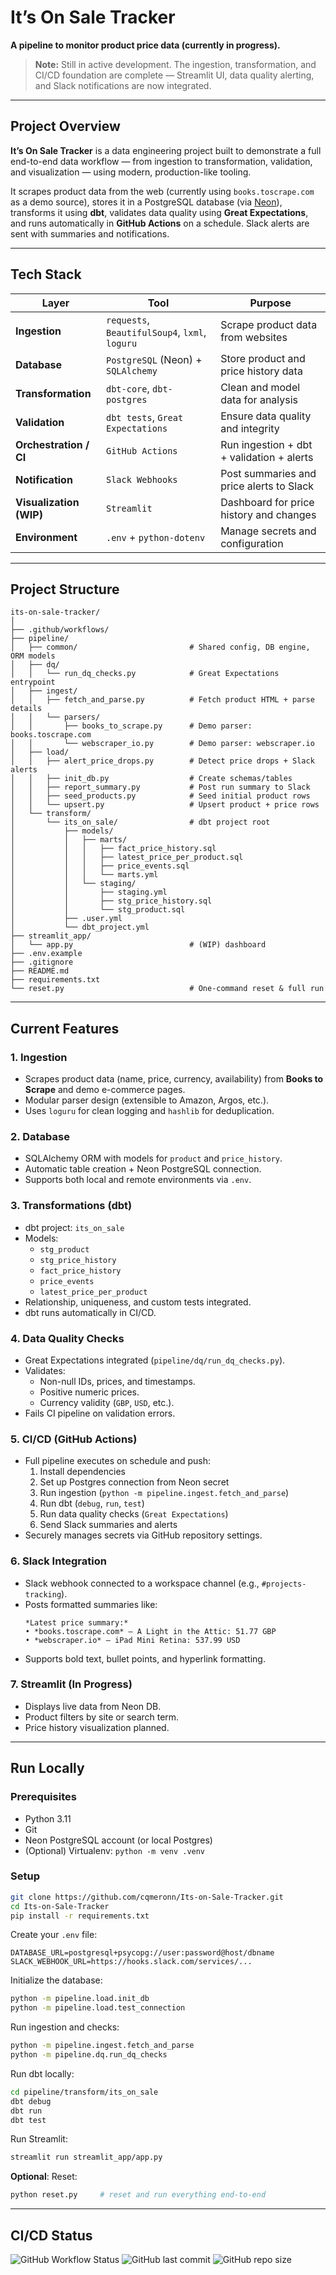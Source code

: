 # It’s On Sale Tracker  
**A pipeline to monitor product price data (currently in progress).**

> **Note:** Still in active development. The ingestion, transformation, and CI/CD foundation are complete — Streamlit UI, data quality alerting, and Slack notifications are now integrated.

---

## Project Overview

**It’s On Sale Tracker** is a data engineering project built to demonstrate a full end-to-end data workflow — from ingestion to transformation, validation, and visualization — using modern, production-like tooling.

It scrapes product data from the web (currently using `books.toscrape.com` as a demo source), stores it in a PostgreSQL database (via [Neon](https://neon.tech)), transforms it using **dbt**, validates data quality using **Great Expectations**, and runs automatically in **GitHub Actions** on a schedule. Slack alerts are sent with summaries and notifications.

---

## Tech Stack

| Layer | Tool | Purpose |
|-------|------|----------|
| **Ingestion** | `requests`, `BeautifulSoup4`, `lxml`, `loguru` | Scrape product data from websites |
| **Database** | `PostgreSQL` (Neon) + `SQLAlchemy` | Store product and price history data |
| **Transformation** | `dbt-core`, `dbt-postgres` | Clean and model data for analysis |
| **Validation** | `dbt tests`, `Great Expectations` | Ensure data quality and integrity |
| **Orchestration / CI** | `GitHub Actions` | Run ingestion + dbt + validation + alerts |
| **Notification** | `Slack Webhooks` | Post summaries and price alerts to Slack |
| **Visualization (WIP)** | `Streamlit` | Dashboard for price history and changes |
| **Environment** | `.env` + `python-dotenv` | Manage secrets and configuration |

---

## Project Structure

```
its-on-sale-tracker/
│
├── .github/workflows/
├── pipeline/
│   ├── common/                         # Shared config, DB engine, ORM models
│   ├── dq/
│   │   └── run_dq_checks.py            # Great Expectations entrypoint
│   ├── ingest/
│   │   ├── fetch_and_parse.py          # Fetch product HTML + parse details
│   │   └── parsers/
│   │       ├── books_to_scrape.py      # Demo parser: books.toscrape.com
│   │       └── webscraper_io.py        # Demo parser: webscraper.io
│   ├── load/
│   │   ├── alert_price_drops.py        # Detect price drops + Slack alerts
│   │   ├── init_db.py                  # Create schemas/tables
│   │   ├── report_summary.py           # Post run summary to Slack
│   │   ├── seed_products.py            # Seed initial product rows
│   │   └── upsert.py                   # Upsert product + price rows
│   └── transform/
│       └── its_on_sale/                # dbt project root
│           ├── models/
│           │   ├── marts/
│           │   │   ├── fact_price_history.sql
│           │   │   ├── latest_price_per_product.sql
│           │   │   ├── price_events.sql
│           │   │   └── marts.yml
│           │   └── staging/
│           │       ├── staging.yml
│           │       ├── stg_price_history.sql
│           │       └── stg_product.sql
│           ├── .user.yml
│           └── dbt_project.yml
├── streamlit_app/
│   └── app.py                          # (WIP) dashboard
├── .env.example
├── .gitignore
├── README.md
├── requirements.txt
└── reset.py                            # One-command reset & full run

```

---

## Current Features

### 1. Ingestion
- Scrapes product data (name, price, currency, availability) from **Books to Scrape** and demo e-commerce pages.
- Modular parser design (extensible to Amazon, Argos, etc.).
- Uses `loguru` for clean logging and `hashlib` for deduplication.

### 2. Database
- SQLAlchemy ORM with models for `product` and `price_history`.
- Automatic table creation + Neon PostgreSQL connection.
- Supports both local and remote environments via `.env`.

### 3. Transformations (dbt)
- dbt project: `its_on_sale`
- Models:
  - `stg_product`
  - `stg_price_history`
  - `fact_price_history`
  - `price_events`
  - `latest_price_per_product`
- Relationship, uniqueness, and custom tests integrated.
- dbt runs automatically in CI/CD.

### 4. Data Quality Checks
- Great Expectations integrated (`pipeline/dq/run_dq_checks.py`).
- Validates:
  - Non-null IDs, prices, and timestamps.
  - Positive numeric prices.
  - Currency validity (`GBP`, `USD`, etc.).
- Fails CI pipeline on validation errors.

### 5. CI/CD (GitHub Actions)
- Full pipeline executes on schedule and push:
  1. Install dependencies
  2. Set up Postgres connection from Neon secret
  3. Run ingestion (`python -m pipeline.ingest.fetch_and_parse`)
  4. Run dbt (`debug`, `run`, `test`)
  5. Run data quality checks (`Great Expectations`)
  6. Send Slack summaries and alerts
- Securely manages secrets via GitHub repository settings.

### 6. Slack Integration
- Slack webhook connected to a workspace channel (e.g., `#projects-tracking`).
- Posts formatted summaries like:
  ```
  *Latest price summary:*
  • *books.toscrape.com* – A Light in the Attic: 51.77 GBP
  • *webscraper.io* – iPad Mini Retina: 537.99 USD
  ```
- Supports bold text, bullet points, and hyperlink formatting.

### 7. Streamlit (In Progress)
- Displays live data from Neon DB.
- Product filters by site or search term.
- Price history visualization planned.

---

## Run Locally

### Prerequisites
- Python 3.11
- Git
- Neon PostgreSQL account (or local Postgres)
- (Optional) Virtualenv: `python -m venv .venv`

### Setup
```bash
git clone https://github.com/cqmeronn/Its-on-Sale-Tracker.git
cd Its-on-Sale-Tracker
pip install -r requirements.txt
```

Create your `.env` file:
```
DATABASE_URL=postgresql+psycopg://user:password@host/dbname
SLACK_WEBHOOK_URL=https://hooks.slack.com/services/...
```

Initialize the database:
```bash
python -m pipeline.load.init_db
python -m pipeline.load.test_connection
```

Run ingestion and checks:
```bash
python -m pipeline.ingest.fetch_and_parse
python -m pipeline.dq.run_dq_checks
```

Run dbt locally:
```bash
cd pipeline/transform/its_on_sale
dbt debug
dbt run
dbt test
```

Run Streamlit:
```bash
streamlit run streamlit_app/app.py
```

**Optional**: Reset:
```bash
python reset.py     # reset and run everything end-to-end
```



---

## CI/CD Status

![GitHub Workflow Status](https://img.shields.io/github/actions/workflow/status/cqmeronn/Its-on-Sale-Tracker/pipeline.yml?branch=main)
![GitHub last commit](https://img.shields.io/github/last-commit/cqmeronn/Its-on-Sale-Tracker)
![GitHub repo size](https://img.shields.io/github/repo-size/cqmeronn/Its-on-Sale-Tracker)
